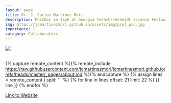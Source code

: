 ```yaml
---
layout: page
title: Dr. J. Carlos Martinez Mori
description: PostDoc in ISyE at Georgia Tech<br>Schmidt Science Fellow
img: https://jcmartinezmori.github.io/assets/img/prof_pic.jpg
importance: 1
category: Collaborators
---
```


<div class="profile"> 
<img src="https://jcmartinezmori.github.io/assets/img/prof_pic.jpg" class="img-fluid z-depth-1 rounded"/>
</div>
<br>

{% capture remote_content %}{% remote_include https://raw.githubusercontent.com/jcmartinezmori/jcmartinezmori.github.io/refs/heads/master/_pages/about.md %}{% endcapture %}
{% assign lines = remote_content | split: '
' %}
{% for line in lines offset: 21 limit: 22 %}
{{ line }}
{% endfor %}

[Link to Website](https://jcmartinezmori.github.io/)
